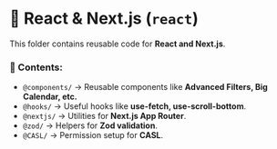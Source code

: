 # 🎨 React & Next.js (`react`)

This folder contains reusable code for **React and Next.js**.

### 📌 Contents:

- `@components/` → Reusable components like **Advanced Filters, Big Calendar, etc.**
- `@hooks/` → Useful hooks like **use-fetch, use-scroll-bottom**.
- `@nextjs/` → Utilities for **Next.js App Router**.
- `@zod/` → Helpers for **Zod validation**.
- `@CASL/` → Permission setup for **CASL**.
